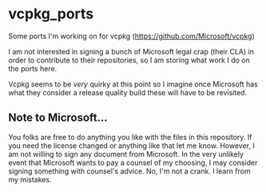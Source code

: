 # vcpkg_ports

Some ports I'm working on for vcpkg (https://github.com/Microsoft/vcpkg)

I am not interested in signing a bunch of Microsoft legal crap (their CLA) in order to contribute to their repositories, so I am storing what work I do on the ports here.

Vcpkg seems to be *very* quirky at this point so I imagine once Microsoft has what they consider a release quality build these will have to be revisited.

## Note to Microsoft...
You folks are free to do anything you like with the files in this repository.  If you need the license changed or anything like that let me know.  However, I am not willing to sign any document from Microsoft.  In the very unlikely event that Microsoft wants to pay a counsel of my choosing, I may consider signing something with counsel's advice.  No, I'm not a crank.  I learn from my mistakes.
